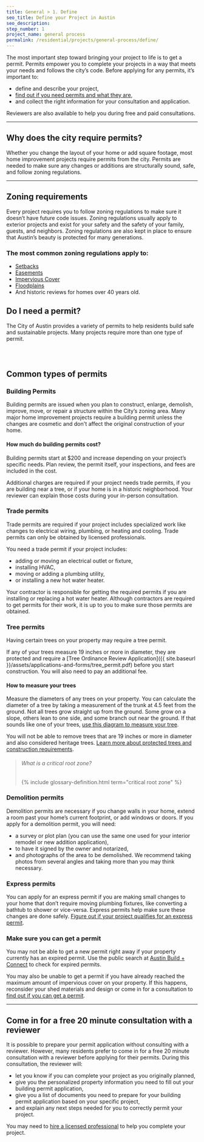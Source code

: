 ```yaml
---
title: General > 1. Define
seo_title: Define your Project in Austin
seo_description:
step_number: 1
project_name: general process
permalink: /residential/projects/general-process/define/
---
```



The most important step toward bringing your project to life is to get a permit. Permits empower you to complete your projects in a way that meets your needs and follows the city’s code. Before applying for any permits, it’s important to:

* define and describe your project,
* [find out if you need permits and what they are](/residential/residential-toolkit/projects-that-dont-require-a-permit/), &nbsp;
* and collect the right information for your consultation and application.

Reviewers are also available to help you during free and paid consultations.

---

## Why does the city require permits?

Whether you change the layout of your home or add square footage, most home improvement projects require permits from the city. Permits are needed to make sure any changes or additions are structurally sound, safe, and follow zoning regulations.

---

## Zoning requirements

Every project requires you to follow zoning regulations to make sure it doesn’t have future code issues. Zoning regulations usually apply to exterior projects and exist for your safety and the safety of your family, guests, and neighbors. Zoning regulations are also kept in place to ensure that Austin’s beauty is protected for many generations.

### The most common zoning regulations apply to:

* [Setbacks](/residential/resources/glossary/setback)
* [Easements](/residential/resources/glossary/easement)
* [Impervious Cover](/residential/resources/glossary/impervious-cover)
* [Floodplains](/residential/resources/glossary/floodplain)
* And historic reviews for homes over 40 years old.

## Do I need a permit?

The City of Austin provides a variety of permits to help residents build safe and sustainable projects. Many projects require more than one type of permit.

### &nbsp;

## Common types of permits

### Building Permits

Building permits are issued when you plan to construct, enlarge, demolish, improve, move, or repair a structure within the City’s zoning area. Many major home improvement projects require a building permit unless the changes are cosmetic and don't affect the original construction of your home.

#### How much do building permits cost?

Building permits start at $200 and increase depending on your project’s specific needs. Plan review, the permit itself, your inspections, and fees are included in the cost.

Additional charges are required if your project needs trade permits, if you are building near a tree, or if your home is in a historic neighborhood. Your reviewer can explain those costs during your in-person consultation.

### Trade permits

Trade permits are required if your project includes specialized work like changes to electrical wiring, plumbing, or heating and cooling. Trade permits can only be obtained by licensed professionals.

You need a trade permit if your project includes:

* adding or moving an electrical outlet or fixture,
* installing HVAC,
* moving or adding a plumbing utility,
* or installing a new hot water heater.

Your contractor is responsible for getting the required permits if you are installing or replacing a hot water heater. Although contractors are required to get permits for their work, it is up to you to make sure those permits are obtained.

### Tree permits

Having certain trees on your property may require a tree permit.

If any of your trees measure 19 inches or more in diameter, they are protected and require a [Tree Ordinance Review Application]({{ site.baseurl }}/assets/applications-and-forms/tree_permit.pdf) before you start construction. You will also need to pay an additional fee.

#### How to measure your trees

Measure the diameters of any trees on your property. You can calculate the diameter of a tree by taking a measurement of the trunk at 4.5 feet from the ground. Not all trees grow straight up from the ground. Some grow on a slope, others lean to one side, and some branch out near the ground. If that sounds like one of your trees, [use this diagram to measure your tree](https://www.austintexas.gov/page/residential-tree-permit-process).

You will not be able to remove trees that are 19 inches or more in diameter and also considered heritage trees.&nbsp;[Learn more about protected trees and construction requirements](/residential/residential-toolkit/building-near-a-tree/).

> ###### What is a critical root zone?
>
> {% include glossary-definition.html term="critical root zone" %}

### Demolition permits

Demolition permits are necessary if you change walls in your home, extend a room past your home’s current footprint, or add windows or doors. If you apply for a demolition permit, you will need:

* a survey or plot plan (you can use the same one used for your interior remodel or new addition application),
* to have it signed by the owner and notarized,
* and photographs of the area to be demolished. We recommend taking photos from several angles and taking more than you may think necessary.

### Express permits

You can apply for an express permit if you are making small changes to your home that don’t require moving plumbing fixtures, like converting a bathtub to shower or vice-versa. Express permits help make sure these changes are done safely. [Figure out if your project qualifies for an express permit](/residential/residential-toolkit/express-permits).

### Make sure you can get a permit

You may not be able to get a new permit right away if your property currently has an expired permit. Use the public search at [Austin Build + Connect](https://abc.austintexas.gov/web/permit/public-search-other) to check for expired permits.

You may also be unable to get a permit if you have already reached the maximum amount of impervious cover on your property. If this happens, reconsider your shed materials and design or come in for a consultation to [find out if you can get a permit](/residential/residential-toolkit/can-i-get-a-permit).

---

## Come in for a free 20 minute consultation with a reviewer

It is possible to prepare your permit application without consulting with a reviewer. However, many residents prefer to come in for a free 20 minute consultation with a reviewer before applying for their permits. During this consultation, the reviewer will:

* let you know if you can complete your project as you originally planned,
* give you the personalized property information you need to fill out your building permit application,
* give you a list of documents you need to prepare for your building permit application based on your specific project,
* and explain any next steps needed for you to correctly permit your project.

You may need to [hire a licensed professional](/residential/residential-toolkit/hiring-a-professional) to help you complete your project.&nbsp;